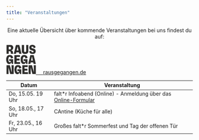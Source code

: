 ```yaml
---
title: "Veranstaltungen"
---
```


<p style="text-align:center">
Eine aktuelle Übersicht über kommende Veranstaltungen bei uns findest du auf:
</p>

<p style="text-align:center">
</p>

<div class="buttons is-centered">
    <a href="https://rausgegangen.de/locations/aula-des-collegium-academicum/"><img src="logo_rausgegangen_freigeist.svg" width="80"/>
    &nbsp;&nbsp;&nbsp;
    <a href="https://rausgegangen.de/organizations/collegium-academicum/" class="button is-medium is-primary">
        <span class="icon">
            <i class="icon-link"></i>
        </span>
        <span>rausgegangen.de</span>
    </a>
</div>

Datum | Veranstaltung 
-------- | -------- 
Do, 15.05. 19 Uhr | falt*r Infoabend (Online) - Anmeldung über das <a href="https://collegiumacademicum.de/orientierungsjahr/">Online-Formular</a>
So, 18.05., 17 Uhr | CAntine (Küche für alle)
Fr, 23.05., 16 Uhr | Großes falt*r Sommerfest und Tag der offenen Tür
